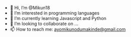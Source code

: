 - 👋 Hi, I’m @Mikun18
- 👀 I’m interested in programming languages
- 🌱 I’m currently learning Javascript and Python
- 💞️ I’m looking to collaborate on ...
- 📫 How to reach me: ayomikunodumakinde@gmail.com

<!---
Mikun18/Mikun18 is a ✨ special ✨ repository because its `README.md` (this file) appears on your GitHub profile.
You can click the Preview link to take a look at your changes.
--->
